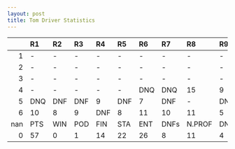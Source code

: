 ```yaml
---
layout: post 
title: Tom Driver Statistics
--- 
```


|     | R1   | R2   | R3   | R4   | R5   | R6   | R7   | R8     | R9   | R10   | R11   | R12   | Points   | Pos   |
|----:|:-----|:-----|:-----|:-----|:-----|:-----|:-----|:-------|:-----|:------|:------|:------|:---------|:------|
|   1 | -    | -    | -    | -    | -    | -    | -    | -      | -    | -     | -     | -     | nan      | nan   |
|   2 | -    | -    | -    | -    | -    | -    | -    | -      | -    | -     | -     | -     | nan      | nan   |
|   3 | -    | -    | -    | -    | -    | -    | -    | -      | -    | -     | -     | -     | 0.0      | 25.0  |
|   4 | -    | -    | -    | -    | -    | DNQ  | DNQ  | 15     | 9    | DNF   | DNF   | -     | 0.0      | 41.0  |
|   5 | DNQ  | DNF  | DNF  | 9    | DNF  | 7    | DNF  | -      | DNF  | DNQ   | 13    | 2     | 30.0     | 15.0  |
|   6 | 10   | 8    | 9    | DNF  | 8    | 11   | 10   | 11     | 5    | nan   | nan   | nan   | 0.0      | 30.0  |
| nan | PTS  | WIN  | POD  | FIN  | STA  | ENT  | DNFs | N.PROF | DNQ  | %FIN  | PPR   | BST   | CHA      | RNK   |
|   0 | 57   | 0    | 1    | 14   | 22   | 26   | 8    | 11     | 4    | 63.64 | 2.19  | 2     | 0.0      | 24.0  |